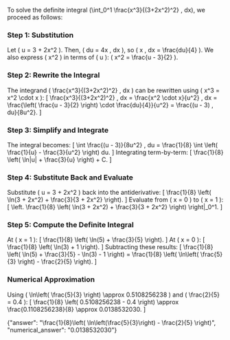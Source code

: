 

To solve the definite integral \(\int_0^1 \frac{x^3}{(3+2x^2)^2} \, dx\), we proceed as follows:

### Step 1: Substitution
Let \( u = 3 + 2x^2 \). Then, \( du = 4x \, dx \), so \( x \, dx = \frac{du}{4} \). We also express \( x^2 \) in terms of \( u \): \( x^2 = \frac{u - 3}{2} \).

### Step 2: Rewrite the Integral
The integrand \( \frac{x^3}{(3+2x^2)^2} \, dx \) can be rewritten using \( x^3 = x^2 \cdot x \):
\[
\frac{x^3}{(3+2x^2)^2} \, dx = \frac{x^2 \cdot x}{u^2} \, dx = \frac{\left( \frac{u - 3}{2} \right) \cdot \frac{du}{4}}{u^2} = \frac{(u - 3) \, du}{8u^2}.
\]

### Step 3: Simplify and Integrate
The integral becomes:
\[
\int \frac{(u - 3)}{8u^2} \, du = \frac{1}{8} \int \left( \frac{1}{u} - \frac{3}{u^2} \right) du.
\]
Integrating term-by-term:
\[
\frac{1}{8} \left( \ln|u| + \frac{3}{u} \right) + C.
\]

### Step 4: Substitute Back and Evaluate
Substitute \( u = 3 + 2x^2 \) back into the antiderivative:
\[
\frac{1}{8} \left( \ln(3 + 2x^2) + \frac{3}{3 + 2x^2} \right).
\]
Evaluate from \( x = 0 \) to \( x = 1 \):
\[
\left. \frac{1}{8} \left( \ln(3 + 2x^2) + \frac{3}{3 + 2x^2} \right) \right|_0^1.
\]

### Step 5: Compute the Definite Integral
At \( x = 1 \):
\[
\frac{1}{8} \left( \ln(5) + \frac{3}{5} \right).
\]
At \( x = 0 \):
\[
\frac{1}{8} \left( \ln(3) + 1 \right).
\]
Subtracting these results:
\[
\frac{1}{8} \left( \ln(5) + \frac{3}{5} - \ln(3) - 1 \right) = \frac{1}{8} \left( \ln\left( \frac{5}{3} \right) - \frac{2}{5} \right).
\]

### Numerical Approximation
Using \( \ln\left( \frac{5}{3} \right) \approx 0.5108256238 \) and \( \frac{2}{5} = 0.4 \):
\[
\frac{1}{8} \left( 0.5108256238 - 0.4 \right) \approx \frac{0.1108256238}{8} \approx 0.0138532030.
\]

{"answer": "\\frac{1}{8}\\left( \\ln\\left(\\frac{5}{3}\\right) - \\frac{2}{5} \\right)", "numerical_answer": "0.0138532030"}
